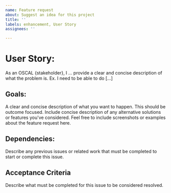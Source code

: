 ```yaml
---
name: Feature request
about: Suggest an idea for this project
title: ''
labels: enhancement, User Story
assignees: ''

---
```


# User Story:

As an OSCAL {stakeholder}, I ... provide a clear and concise description of what the problem is. Ex. I need to be able to do [...]

## Goals:

A clear and concise description of what you want to happen. This should be outcome focused. Include concise description of any alternative solutions or features you've considered. Feel free to include screenshots or examples about the feature request here.

## Dependencies:

Describe any previous issues or related work that must be completed to start or complete this issue.

## Acceptance Criteria

Describe what must be completed for this issue to be considered resolved.
